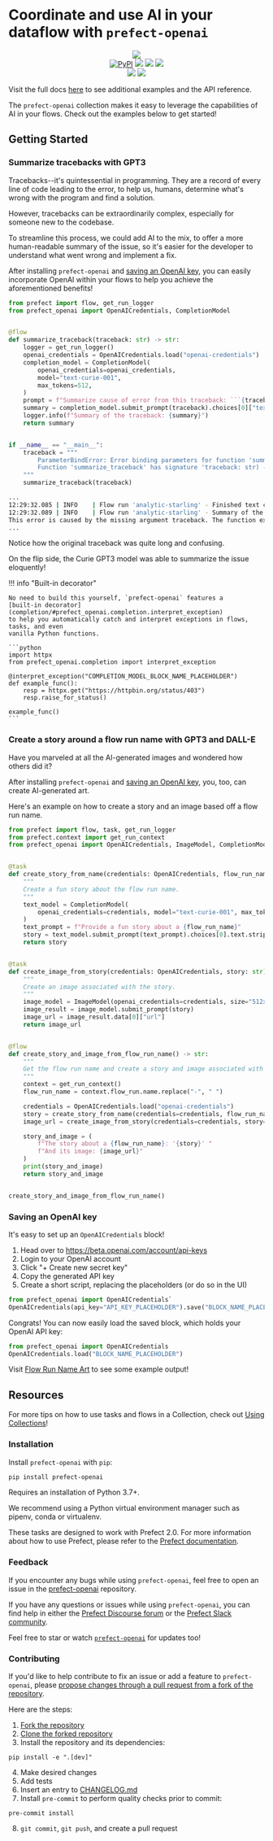 # Coordinate and use AI in your dataflow with `prefect-openai`

<p align="center">
    <img src="https://user-images.githubusercontent.com/15331990/213825004-eedb25b3-0520-4f55-95d3-3a3fc8b235ff.png">
    <br>
    <a href="https://pypi.python.org/pypi/prefect-openai/" alt="PyPI version">
        <img alt="PyPI" src="https://img.shields.io/pypi/v/prefect-openai?color=0052FF&labelColor=090422"></a>
    <a href="https://github.com/PrefectHQ/prefect-openai/" alt="Stars">
        <img src="https://img.shields.io/github/stars/PrefectHQ/prefect-openai?color=0052FF&labelColor=090422" /></a>
    <a href="https://pepy.tech/badge/prefect-openai/" alt="Downloads">
        <img src="https://img.shields.io/pypi/dm/prefect-openai?color=0052FF&labelColor=090422" /></a>
    <a href="https://github.com/PrefectHQ/prefect-openai/pulse" alt="Activity">
        <img src="https://img.shields.io/github/commit-activity/m/PrefectHQ/prefect-openai?color=0052FF&labelColor=090422" /></a>
    <br>
    <a href="https://prefect-community.slack.com" alt="Slack">
        <img src="https://img.shields.io/badge/slack-join_community-red.svg?color=0052FF&labelColor=090422&logo=slack" /></a>
    <a href="https://discourse.prefect.io/" alt="Discourse">
        <img src="https://img.shields.io/badge/discourse-browse_forum-red.svg?color=0052FF&labelColor=090422&logo=discourse" /></a>
</p>

Visit the full docs [here](https://PrefectHQ.github.io/prefect-openai) to see additional examples and the API reference.

The `prefect-openai` collection makes it easy to leverage the capabilities of AI in your flows. Check out the examples below to get started!

## Getting Started

### Summarize tracebacks with GPT3

Tracebacks--it's quintessential in programming. They are a record of every line of code leading to the error, to help us, humans, determine what's wrong with the program and find a solution.

However, tracebacks can be extraordinarily complex, especially for someone new to the codebase.

To streamline this process, we could add AI to the mix, to offer a more human-readable summary of the issue, so it's easier for the developer to understand what went wrong and implement a fix.

After installing `prefect-openai` and [saving an OpenAI key](#saving-an-openai-key), you can easily incorporate OpenAI within your flows to help you achieve the aforementioned benefits!

```python
from prefect import flow, get_run_logger
from prefect_openai import OpenAICredentials, CompletionModel


@flow
def summarize_traceback(traceback: str) -> str:
    logger = get_run_logger()
    openai_credentials = OpenAICredentials.load("openai-credentials")
    completion_model = CompletionModel(
        openai_credentials=openai_credentials,
        model="text-curie-001",
        max_tokens=512,
    )
    prompt = f"Summarize cause of error from this traceback: ```{traceback}```"
    summary = completion_model.submit_prompt(traceback).choices[0]["text"]
    logger.info(f"Summary of the traceback: {summary}")
    return summary


if __name__ == "__main__":
    traceback = """
        ParameterBindError: Error binding parameters for function 'summarize_traceback': missing a required argument: 'traceback'.
        Function 'summarize_traceback' has signature 'traceback: str) -> str' but received args: () and kwargs: {}.
    """
    summarize_traceback(traceback)
```

```bash hl_lines="4"
...
12:29:32.085 | INFO    | Flow run 'analytic-starling' - Finished text completion using the 'text-curie-001' model with 113 tokens, creating 1 choice(s).
12:29:32.089 | INFO    | Flow run 'analytic-starling' - Summary of the traceback:     
This error is caused by the missing argument traceback. The function expects a traceback object as its first argument, but received nothing.
...
```
Notice how the original traceback was quite long and confusing.

On the flip side, the Curie GPT3 model was able to summarize the issue eloquently!

!!! info "Built-in decorator"

    No need to build this yourself, `prefect-openai` features a
    [built-in decorator](completion/#prefect_openai.completion.interpret_exception)
    to help you automatically catch and interpret exceptions in flows, tasks, and even
    vanilla Python functions.

    ```python
    import httpx
    from prefect_openai.completion import interpret_exception

    @interpret_exception("COMPLETION_MODEL_BLOCK_NAME_PLACEHOLDER")
    def example_func():
        resp = httpx.get("https://httpbin.org/status/403")
        resp.raise_for_status()

    example_func()
    ```

### Create a story around a flow run name with GPT3 and DALL-E

Have you marveled at all the AI-generated images and wondered how others did it?

After installing `prefect-openai` and [saving an OpenAI key](#saving-an-openai-key), you, too, can create AI-generated art.

Here's an example on how to create a story and an image based off a flow run name.

```python
from prefect import flow, task, get_run_logger
from prefect.context import get_run_context
from prefect_openai import OpenAICredentials, ImageModel, CompletionModel


@task
def create_story_from_name(credentials: OpenAICredentials, flow_run_name: str) -> str:
    """
    Create a fun story about the flow run name.
    """
    text_model = CompletionModel(
        openai_credentials=credentials, model="text-curie-001", max_tokens=288
    )
    text_prompt = f"Provide a fun story about a {flow_run_name}"
    story = text_model.submit_prompt(text_prompt).choices[0].text.strip()
    return story


@task
def create_image_from_story(credentials: OpenAICredentials, story: str) -> str:
    """
    Create an image associated with the story.
    """
    image_model = ImageModel(openai_credentials=credentials, size="512x512")
    image_result = image_model.submit_prompt(story)
    image_url = image_result.data[0]["url"]
    return image_url


@flow
def create_story_and_image_from_flow_run_name() -> str:
    """
    Get the flow run name and create a story and image associated with it.
    """
    context = get_run_context()
    flow_run_name = context.flow_run.name.replace("-", " ")

    credentials = OpenAICredentials.load("openai-credentials")
    story = create_story_from_name(credentials=credentials, flow_run_name=flow_run_name)
    image_url = create_image_from_story(credentials=credentials, story=story)

    story_and_image = (
        f"The story about a {flow_run_name}: '{story}' "
        f"And its image: {image_url}"
    )
    print(story_and_image)
    return story_and_image


create_story_and_image_from_flow_run_name()
```

### Saving an OpenAI key

It's easy to set up an `OpenAICredentials` block!

1. Head over to https://beta.openai.com/account/api-keys
2. Login to your OpenAI account
3. Click "+ Create new secret key"
4. Copy the generated API key
5. Create a short script, replacing the placeholders (or do so in the UI)

```python
from prefect_openai import OpenAICredentials`
OpenAICredentials(api_key="API_KEY_PLACEHOLDER").save("BLOCK_NAME_PLACEHOLDER")
```

Congrats! You can now easily load the saved block, which holds your OpenAI API key:

```python
from prefect_openai import OpenAICredentials
OpenAICredentials.load("BLOCK_NAME_PLACEHOLDER")
```

Visit [Flow Run Name Art](flow_run_name_art) to see some example output!

## Resources

For more tips on how to use tasks and flows in a Collection, check out [Using Collections](https://orion-docs.prefect.io/collections/usage/)!

### Installation

Install `prefect-openai` with `pip`:

```bash
pip install prefect-openai
```

Requires an installation of Python 3.7+.

We recommend using a Python virtual environment manager such as pipenv, conda or virtualenv.

These tasks are designed to work with Prefect 2.0. For more information about how to use Prefect, please refer to the [Prefect documentation](https://orion-docs.prefect.io/).

### Feedback

If you encounter any bugs while using `prefect-openai`, feel free to open an issue in the [prefect-openai](https://github.com/PrefectHQ/prefect-openai) repository.

If you have any questions or issues while using `prefect-openai`, you can find help in either the [Prefect Discourse forum](https://discourse.prefect.io/) or the [Prefect Slack community](https://prefect.io/slack).

Feel free to star or watch [`prefect-openai`](https://github.com/PrefectHQ/prefect-openai) for updates too!

### Contributing

If you'd like to help contribute to fix an issue or add a feature to `prefect-openai`, please [propose changes through a pull request from a fork of the repository](https://docs.github.com/en/pull-requests/collaborating-with-pull-requests/proposing-changes-to-your-work-with-pull-requests/creating-a-pull-request-from-a-fork).

Here are the steps:

1. [Fork the repository](https://docs.github.com/en/get-started/quickstart/fork-a-repo#forking-a-repository)
2. [Clone the forked repository](https://docs.github.com/en/get-started/quickstart/fork-a-repo#cloning-your-forked-repository)
3. Install the repository and its dependencies:
```
pip install -e ".[dev]"
```
4. Make desired changes
5. Add tests
6. Insert an entry to [CHANGELOG.md](https://github.com/PrefectHQ/prefect-openai/blob/main/CHANGELOG.md)
7. Install `pre-commit` to perform quality checks prior to commit:
```
pre-commit install
```
8. `git commit`, `git push`, and create a pull request
